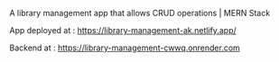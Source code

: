 A library management app that allows CRUD operations | MERN Stack

App deployed at : https://library-management-ak.netlify.app/

Backend at : https://library-management-cwwq.onrender.com

